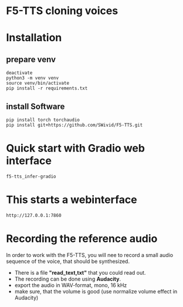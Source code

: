 # F5-TTS cloning voices

# Installation


## prepare venv
```
deactivate
python3 -m venv venv
source venv/bin/activate
pip install -r requirements.txt
```


## install Software

```
pip install torch torchaudio
pip install git+https://github.com/SWivid/F5-TTS.git

```

# Quick start with Gradio web interface
```
f5-tts_infer-gradio
```

# This starts a webinterface

```
http://127.0.0.1:7860
```


# Recording the reference audio

In order to work with the F5-TTS, you will nee to record a small audio sequence of the voice, that
should be synthesized.

- There is a file **"read_text,txt"** that you could read out.
- The recording can be done using **Audacity**.
- export the audio in WAV-format, mono, 16 kHz
- make sure, that the volume is good (use normalize volume effect in Audacity)
